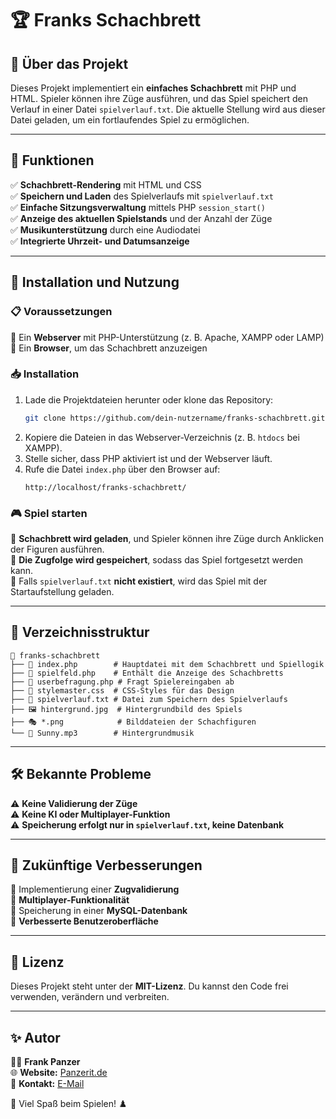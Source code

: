 # 🏆 Franks Schachbrett

## 📌 Über das Projekt
Dieses Projekt implementiert ein **einfaches Schachbrett** mit PHP und HTML. Spieler können ihre Züge ausführen, und das Spiel speichert den Verlauf in einer Datei `spielverlauf.txt`. Die aktuelle Stellung wird aus dieser Datei geladen, um ein fortlaufendes Spiel zu ermöglichen.

---

## 🎯 Funktionen
✅ **Schachbrett-Rendering** mit HTML und CSS  
✅ **Speichern und Laden** des Spielverlaufs mit `spielverlauf.txt`  
✅ **Einfache Sitzungsverwaltung** mittels PHP `session_start()`  
✅ **Anzeige des aktuellen Spielstands** und der Anzahl der Züge  
✅ **Musikunterstützung** durch eine Audiodatei  
✅ **Integrierte Uhrzeit- und Datumsanzeige**  

---

## 🔧 Installation und Nutzung

### 📋 Voraussetzungen
🔹 Ein **Webserver** mit PHP-Unterstützung (z. B. Apache, XAMPP oder LAMP)  
🔹 Ein **Browser**, um das Schachbrett anzuzeigen  

### 📥 Installation
1. Lade die Projektdateien herunter oder klone das Repository:
   ```bash
   git clone https://github.com/dein-nutzername/franks-schachbrett.git
   ```
2. Kopiere die Dateien in das Webserver-Verzeichnis (z. B. `htdocs` bei XAMPP).
3. Stelle sicher, dass PHP aktiviert ist und der Webserver läuft.
4. Rufe die Datei `index.php` über den Browser auf:
   ```
   http://localhost/franks-schachbrett/
   ```

### 🎮 Spiel starten
🎲 **Schachbrett wird geladen**, und Spieler können ihre Züge durch Anklicken der Figuren ausführen.  
💾 **Die Zugfolge wird gespeichert**, sodass das Spiel fortgesetzt werden kann.  
📂 Falls `spielverlauf.txt` **nicht existiert**, wird das Spiel mit der Startaufstellung geladen.  

---

## 📂 Verzeichnisstruktur
```
📁 franks-schachbrett
├── 📄 index.php        # Hauptdatei mit dem Schachbrett und Spiellogik
├── 📄 spielfeld.php    # Enthält die Anzeige des Schachbretts
├── 📄 userbefragung.php # Fragt Spielereingaben ab
├── 🎨 stylemaster.css  # CSS-Styles für das Design
├── 📄 spielverlauf.txt # Datei zum Speichern des Spielverlaufs
├── 🖼️ hintergrund.jpg  # Hintergrundbild des Spiels
├── 🎭 *.png            # Bilddateien der Schachfiguren
└── 🎵 Sunny.mp3        # Hintergrundmusik
```

---

## 🛠️ Bekannte Probleme
⚠️ **Keine Validierung der Züge**  
⚠️ **Keine KI oder Multiplayer-Funktion**  
⚠️ **Speicherung erfolgt nur in `spielverlauf.txt`, keine Datenbank**  

---

## 🚀 Zukünftige Verbesserungen
🔹 Implementierung einer **Zugvalidierung**  
🔹 **Multiplayer-Funktionalität**  
🔹 Speicherung in einer **MySQL-Datenbank**  
🔹 **Verbesserte Benutzeroberfläche**  

---

## 📜 Lizenz
Dieses Projekt steht unter der **MIT-Lizenz**. Du kannst den Code frei verwenden, verändern und verbreiten.  

---

## ✨ Autor
👨‍💻 **Frank Panzer**  
🌐 **Website:** [Panzerit.de](http://panzerit.de)  
📧 **Kontakt:** [E-Mail](mailto:dev@panzerit.de)  

🚀 Viel Spaß beim Spielen! ♟️

